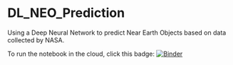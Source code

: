 # DL_NEO_Prediction
Using a Deep Neural Network to predict Near Earth Objects based on data collected by NASA.

To run the notebook in the cloud, click this badge:
[![Binder](https://mybinder.org/badge_logo.svg)](https://mybinder.org/v2/gh/https://github.com/Mike_D_Langdon/DL_NEO_Prediction/HEAD)
